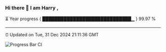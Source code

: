 ### Hi there 👋 I am Harry , 

⏳ Year progress { █████████████████████████████▁ } 99.97 %

---

⏰ Updated on Tue, 31 Dec 2024 21:11:36 GMT

![Progress Bar CI](https://github.com/duykhang68/duykhang68/workflows/Progress%20Bar%20CI/badge.svg)
